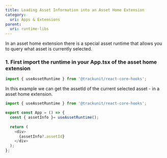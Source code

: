 ```yaml
---
title: Loading Asset Information into an Asset Home Extension
category:
  uri: Apps & Extensions
parent:
  uri: runtime-libs
---
```


In an asset home extension there is a special asset runtime that allows you to query what asset is currently selected.

### 1. First import the runtime in your App.tsx of the asset home extension
```typescript
import { useAssetRuntime } from '@trackunit/react-core-hooks';
```

In this example we can get the assetId of the current selected asset - in a asset home extension.

```typescript
import { useAssetRuntime } from '@trackunit/react-core-hooks';

export const App = () => {
  const { assetInfo }= useAssetRuntime(); 
  
  return (
    <div>
      {assetInfo?.assetId}
    </div>
  );
};
```